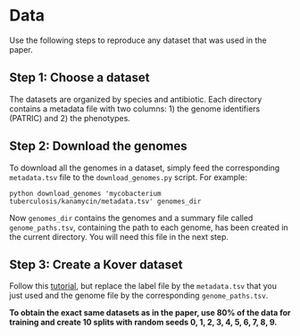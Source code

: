 # Data

Use the following steps to reproduce any dataset that was used in the paper.

## Step 1: Choose a dataset

The datasets are organized by species and antibiotic. Each directory contains a metadata file with two columns: 1) the genome identifiers (PATRIC) and 2) the phenotypes.

## Step 2: Download the genomes

To download all the genomes in a dataset, simply feed the corresponding `metadata.tsv` file to the `download_genomes.py` script. For example:

```
python download_genomes 'mycobacterium tuberculosis/kanamycin/metadata.tsv' genomes_dir
```

Now `genomes_dir` contains the genomes and a summary file called `genome_paths.tsv`, containing the path to each genome, has been created in the current directory. You will need this file in the next step.

## Step 3: Create a Kover dataset

Follow this [tutorial](TODO), but replace the label file by the `metadata.tsv` that you just used and the genome file by the corresponding `genome_paths.tsv`.

**To obtain the exact same datasets as in the paper, use 80% of the data for training and create 10 splits with random seeds 0, 1, 2, 3, 4, 5, 6, 7, 8, 9.**
